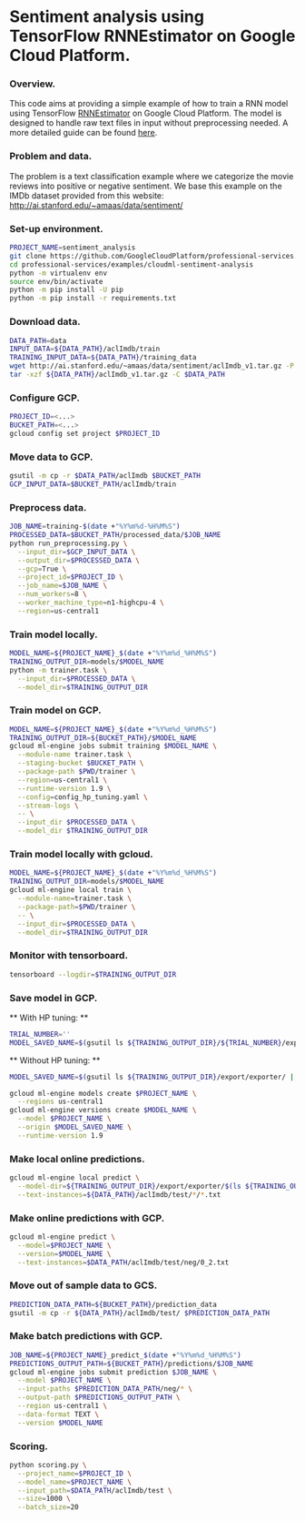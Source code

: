 # Sentiment analysis using TensorFlow RNNEstimator on Google Cloud Platform.

### Overview.

This code aims at providing a simple example of how to train a RNN model using
TensorFlow
[RNNEstimator](https://www.tensorflow.org/api_docs/python/tf/contrib/estimator/RNNEstimator)
on Google Cloud Platform. The model is designed to handle raw text files in
input without preprocessing needed. A more detailed guide can be found
[here](https://docs.google.com/document/d/1CKYdv_LyTcpQw07UH_4iCsxL6IGs6hmsFWwUMv5bwug/edit#).

### Problem and data.

The problem is a text classification example where we categorize the movie
reviews into positive or negative sentiment. We base this example on the IMDb
dataset provided from this website:
http://ai.stanford.edu/~amaas/data/sentiment/

### Set-up environment.

```sh
PROJECT_NAME=sentiment_analysis
git clone https://github.com/GoogleCloudPlatform/professional-services.git
cd professional-services/examples/cloudml-sentiment-analysis
python -m virtualenv env
source env/bin/activate
python -m pip install -U pip
python -m pip install -r requirements.txt
```

### Download data.

```sh
DATA_PATH=data
INPUT_DATA=${DATA_PATH}/aclImdb/train
TRAINING_INPUT_DATA=${DATA_PATH}/training_data
wget http://ai.stanford.edu/~amaas/data/sentiment/aclImdb_v1.tar.gz -P $DATA_PATH
tar -xzf ${DATA_PATH}/aclImdb_v1.tar.gz -C $DATA_PATH
```

### Configure GCP.

```sh
PROJECT_ID=<...>
BUCKET_PATH=<...>
gcloud config set project $PROJECT_ID
```

### Move data to GCP.

```sh
gsutil -m cp -r $DATA_PATH/aclImdb $BUCKET_PATH
GCP_INPUT_DATA=$BUCKET_PATH/aclImdb/train
```

### Preprocess data.

```sh
JOB_NAME=training-$(date +"%Y%m%d-%H%M%S")
PROCESSED_DATA=$BUCKET_PATH/processed_data/$JOB_NAME
python run_preprocessing.py \
  --input_dir=$GCP_INPUT_DATA \
  --output_dir=$PROCESSED_DATA \
  --gcp=True \
  --project_id=$PROJECT_ID \
  --job_name=$JOB_NAME \
  --num_workers=8 \
  --worker_machine_type=n1-highcpu-4 \
  --region=us-central1
```

### Train model locally.

```sh
MODEL_NAME=${PROJECT_NAME}_$(date +"%Y%m%d_%H%M%S")
TRAINING_OUTPUT_DIR=models/$MODEL_NAME
python -m trainer.task \
  --input_dir=$PROCESSED_DATA \
  --model_dir=$TRAINING_OUTPUT_DIR
```

### Train model on GCP.

```sh
MODEL_NAME=${PROJECT_NAME}_$(date +"%Y%m%d_%H%M%S")
TRAINING_OUTPUT_DIR=${BUCKET_PATH}/$MODEL_NAME
gcloud ml-engine jobs submit training $MODEL_NAME \
  --module-name trainer.task \
  --staging-bucket $BUCKET_PATH \
  --package-path $PWD/trainer \
  --region=us-central1 \
  --runtime-version 1.9 \
  --config=config_hp_tuning.yaml \
  --stream-logs \
  -- \
  --input_dir $PROCESSED_DATA \
  --model_dir $TRAINING_OUTPUT_DIR
```

### Train model locally with gcloud.

```sh
MODEL_NAME=${PROJECT_NAME}_$(date +"%Y%m%d_%H%M%S")
TRAINING_OUTPUT_DIR=models/$MODEL_NAME
gcloud ml-engine local train \
  --module-name=trainer.task \
  --package-path=$PWD/trainer \
  -- \
  --input_dir=$PROCESSED_DATA \
  --model_dir=$TRAINING_OUTPUT_DIR
```

### Monitor with tensorboard.

```sh
tensorboard --logdir=$TRAINING_OUTPUT_DIR
```

### Save model in GCP.

** With HP tuning: **
```sh
TRIAL_NUMBER=''
MODEL_SAVED_NAME=$(gsutil ls ${TRAINING_OUTPUT_DIR}/${TRIAL_NUMBER}/export/exporter/ | tail -1)
```

** Without HP tuning: **
```sh
MODEL_SAVED_NAME=$(gsutil ls ${TRAINING_OUTPUT_DIR}/export/exporter/ | tail -1)
```

```sh
gcloud ml-engine models create $PROJECT_NAME \
  --regions us-central1
gcloud ml-engine versions create $MODEL_NAME \
  --model $PROJECT_NAME \
  --origin $MODEL_SAVED_NAME \
  --runtime-version 1.9
```

### Make local online predictions.

```sh
gcloud ml-engine local predict \
  --model-dir=${TRAINING_OUTPUT_DIR}/export/exporter/$(ls ${TRAINING_OUTPUT_DIR}/export/exporter/ | tail -1) \
  --text-instances=${DATA_PATH}/aclImdb/test/*/*.txt
```

### Make online predictions with GCP.

```sh
gcloud ml-engine predict \
  --model=$PROJECT_NAME \
  --version=$MODEL_NAME \
  --text-instances=$DATA_PATH/aclImdb/test/neg/0_2.txt
```

### Move out of sample data to GCS.

```sh
PREDICTION_DATA_PATH=${BUCKET_PATH}/prediction_data
gsutil -m cp -r ${DATA_PATH}/aclImdb/test/ $PREDICTION_DATA_PATH
```

### Make batch predictions with GCP.

```sh
JOB_NAME=${PROJECT_NAME}_predict_$(date +"%Y%m%d_%H%M%S")
PREDICTIONS_OUTPUT_PATH=${BUCKET_PATH}/predictions/$JOB_NAME
gcloud ml-engine jobs submit prediction $JOB_NAME \
  --model $PROJECT_NAME \
  --input-paths $PREDICTION_DATA_PATH/neg/* \
  --output-path $PREDICTIONS_OUTPUT_PATH \
  --region us-central1 \
  --data-format TEXT \
  --version $MODEL_NAME
```

### Scoring.

```sh
python scoring.py \
  --project_name=$PROJECT_ID \
  --model_name=$PROJECT_NAME \
  --input_path=$DATA_PATH/aclImdb/test \
  --size=1000 \
  --batch_size=20
```
